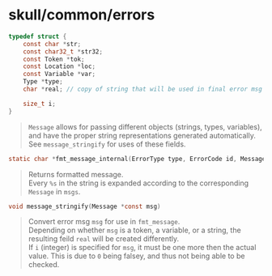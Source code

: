 # skull/common/errors

```c
typedef struct {
	const char *str;
	const char32_t *str32;
	const Token *tok;
	const Location *loc;
	const Variable *var;
	Type *type;
	char *real; // copy of string that will be used in final error msg

	size_t i;
}
```

> `Message` allows for passing different objects (strings, types, variables),
> and have the proper string representations generated automatically.
> \
> See `message_stringify` for uses of these fields.

```c
static char *fmt_message_internal(ErrorType type, ErrorCode id, Message msgs[])
```

> Returns formatted message.
> \
> Every `%s` in the string is expanded according to the corresponding `Message`
> in `msgs`.

```c
void message_stringify(Message *const msg)
```

> Convert error msg `msg` for use in `fmt_message`.
> \
> Depending on whether `msg` is a token, a variable, or a string, the resulting
> feild `real` will be created differently.
> \
> If `i` (integer) is specified for `msg`, it must be one more then the actual
> value. This is due to `0` being falsey, and thus not being able to be checked.

